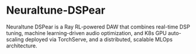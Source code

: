 # Neuraltune-DSPear
Neuraltune DSPear is a Ray RL-powered DAW that combines real-time DSP tuning, machine learning-driven audio optimization, and K8s GPU auto-scaling deployed via TorchServe, and a distributed, scalable MLOps architecture.
